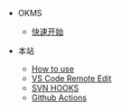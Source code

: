 - OKMS

  - [快速开始](youwillkonw.md)
  
- 本站

  - [How to use](how.md)
  - [VS Code Remote Edit](vscode.md)
  - [SVN HOOKS](svnhook.md)
  - [Github Actions](githubactions.md)